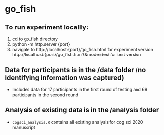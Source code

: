 # go_fish

## To run experiment locallly:
1. cd to go_fish directory
2. python -m http.server {port}
3. navigate to
    http://localhost:{port}/go_fish.html for experiment version
    http://localhost:{port}/go_fish.html?&mode=test for test version

## Data for participants is in the /data folder (no identifying information was captured)
- Includes data for 17 participants in the first round of testing and 69 participants in the second round

## Analysis of existing data is in the /analysis folder
- `cogsci_analysis.R` contains all existing analysis for cog sci 2020 manuscript



